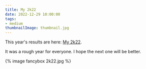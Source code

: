 ```yaml
---
title: My 2k22
date: 2022-12-29 10:00:00
tags:
- medium
thumbnailImage: thumbnail.jpg
---
```


This year's results are here: [My 2k22](https://sacret.medium.com/мой-2k22-88ec5fd1bb9f).
<!-- more -->
It was a rough year for everyone. I hope the next one will be better.

{% image fancybox 2k22.jpg %}
